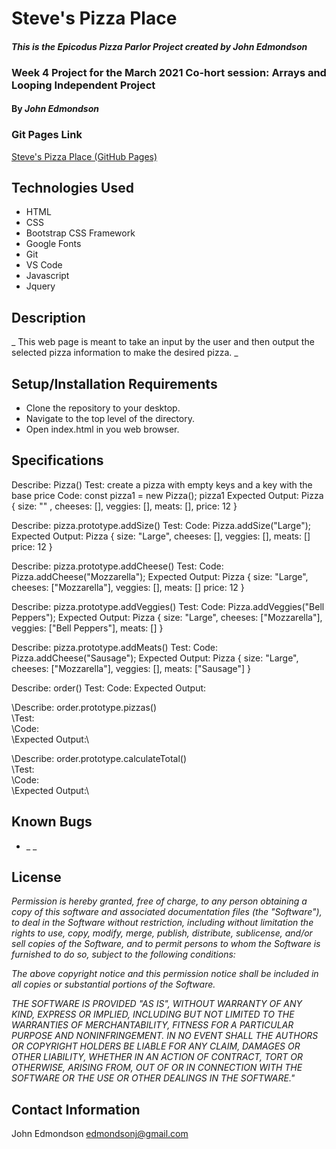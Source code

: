 # Steve's Pizza Place

#### _This is the Epicodus Pizza Parlor Project created by John Edmondson_

### Week 4 Project for the March 2021 Co-hort session: Arrays and Looping Independent Project

#### By _**John Edmondson**_

### Git Pages Link

[Steve's Pizza Place (GitHub Pages)](http://basicjohn.github.io/pizza-parlor)

## Technologies Used

- HTML
- CSS
- Bootstrap CSS Framework
- Google Fonts
- Git
- VS Code
- Javascript
- Jquery

## Description

\_ This web page is meant to take an input by the user and then output the selected pizza information to make the desired pizza. \_

## Setup/Installation Requirements

- Clone the repository to your desktop.
- Navigate to the top level of the directory.
- Open index.html in you web browser.

## Specifications

Describe: Pizza()
Test: create a pizza with empty keys and a key with the base price
Code:
const pizza1 = new Pizza();
pizza1
Expected Output:
Pizza {
size: "" ,
cheeses: [],
veggies: [],
meats: [],
price: 12
}

Describe: pizza.prototype.addSize()
Test:
Code: Pizza.addSize("Large");
Expected Output:
Pizza {
size: "Large",
cheeses: [],
veggies: [],
meats: []
price: 12
}

Describe: pizza.prototype.addCheese()
Test:
Code: Pizza.addCheese("Mozzarella");
Expected Output: Pizza {
size: "Large",
cheeses: ["Mozzarella"],
veggies: [],
meats: []
price: 12
}

Describe: pizza.prototype.addVeggies()
Test:
Code: Pizza.addVeggies("Bell Peppers");
Expected Output: Pizza {
size: "Large",
cheeses: ["Mozzarella"],
veggies: ["Bell Peppers"],
meats: []
}

Describe: pizza.prototype.addMeats()
Test:
Code: Pizza.addCheese("Sausage");
Expected Output: Pizza {
size: "Large",
cheeses: ["Mozzarella"],
veggies: [],
meats: ["Sausage"]
}

Describe: order()
Test:
Code:
Expected Output:

\Describe: order.prototype.pizzas()\
\Test:\
\Code:\
\Expected Output:\

\Describe: order.prototype.calculateTotal()\
\Test:\
\Code:\
\Expected Output:\

## Known Bugs

- \_ \_

## License

_Permission is hereby granted, free of charge, to any person obtaining a copy of this software and associated documentation files (the "Software"), to deal in the Software without restriction, including without limitation the rights to use, copy, modify, merge, publish, distribute, sublicense, and/or sell copies of the Software, and to permit persons to whom the Software is furnished to do so, subject to the following conditions:_

_The above copyright notice and this permission notice shall be included in all copies or substantial portions of the Software._

_THE SOFTWARE IS PROVIDED "AS IS", WITHOUT WARRANTY OF ANY KIND, EXPRESS OR IMPLIED, INCLUDING BUT NOT LIMITED TO THE WARRANTIES OF MERCHANTABILITY, FITNESS FOR A PARTICULAR PURPOSE AND NONINFRINGEMENT. IN NO EVENT SHALL THE AUTHORS OR COPYRIGHT HOLDERS BE LIABLE FOR ANY CLAIM, DAMAGES OR OTHER LIABILITY, WHETHER IN AN ACTION OF CONTRACT, TORT OR OTHERWISE, ARISING FROM, OUT OF OR IN CONNECTION WITH THE SOFTWARE OR THE USE OR OTHER DEALINGS IN THE SOFTWARE."_

## Contact Information

John Edmondson edmondsonj@gmail.com
